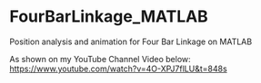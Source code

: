 # FourBarLinkage_MATLAB
Position analysis and animation for Four Bar Linkage on MATLAB

As shown on my YouTube Channel Video below: <br>
https://www.youtube.com/watch?v=4O-XPJ7flLU&t=848s
